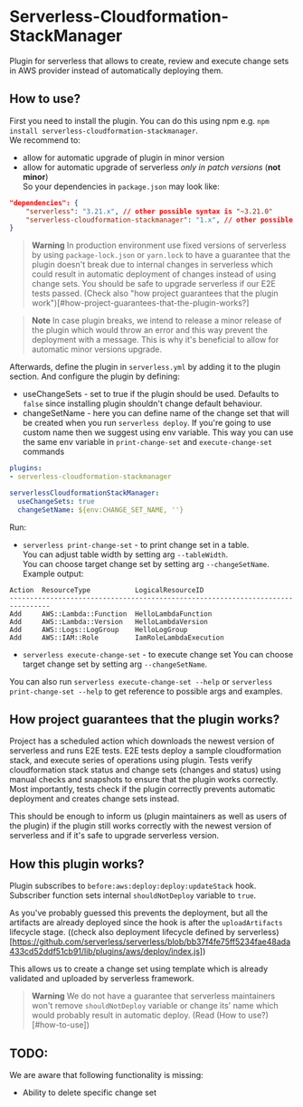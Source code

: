 # Serverless-Cloudformation-StackManager

Plugin for serverless that allows to create, review and execute change sets in AWS provider instead of
automatically deploying them.

## How to use?

First you need to install the plugin.   You can do this using npm e.g. `npm install serverless-cloudformation-stackmanager`.   
We recommend to:
- allow for automatic upgrade of plugin in minor version
- allow for automatic upgrade of serverless *only in patch versions* (**not minor**)    
  So your dependencies in `package.json` may look like:
```json
"dependencies": {
    "serverless": "3.21.x", // other possible syntax is "~3.21.0"
    "serverless-cloudformation-stackmanager": "1.x", // other possible syntax is "^1.0.0"
}
```

> **Warning**
> In production environment use fixed versions of serverless by using `package-lock.json` or `yarn.lock` to have a guarantee 
> that the plugin doesn't break due to internal changes in serverless which could result in automatic deployment of 
> changes instead of using change sets. You should be safe to upgrade serverless if our E2E tests passed.
> (Check also "how project guarantees that the plugin work")[#how-project-guarantees-that-the-plugin-works?]

> **Note**
> In case plugin breaks, we intend to release a minor release of the plugin which would
> throw an error and this way prevent the deployment with a message. 
> This is why it's beneficial to allow for automatic minor versions upgrade.


Afterwards, define the plugin in `serverless.yml` by adding it to the plugin section. And configure the plugin by defining:   
- useChangeSets - set to true if the plugin should be used. Defaults to `false` since installing plugin shouldn't change default behaviour.
- changeSetName - here you can define name of the change set that will be created when you run `serverless deploy`. 
If you're going to use custom name then we suggest using env variable. 
This way you can use the same env variable in `print-change-set` and `execute-change-set` commands

```yaml
plugins:
- serverless-cloudformation-stackmanager

serverlessCloudformationStackManager:
  useChangeSets: true
  changeSetName: ${env:CHANGE_SET_NAME, ''}
```

Run:
- `serverless print-change-set` - to print change set in a table.     
You can adjust table width by setting arg `--tableWidth`.    
You can choose target change set by setting arg `--changeSetName`.     
Example output:
```
Action  ResourceType           LogicalResourceID
--------------------------------------------------------------------------------
Add     AWS::Lambda::Function  HelloLambdaFunction
Add     AWS::Lambda::Version   HelloLambdaVersion
Add     AWS::Logs::LogGroup    HelloLogGroup
Add     AWS::IAM::Role         IamRoleLambdaExecution
```
- `serverless execute-change-set` - to execute change set
You can choose target change set by setting arg `--changeSetName`.

You can also run `serverless execute-change-set --help` or `serverless print-change-set --help` to get reference 
to possible args and examples.

## How project guarantees that the plugin works?

Project has a scheduled action which downloads the newest version of serverless and runs E2E tests.
E2E tests deploy a sample cloudformation stack, and execute series of operations using plugin.
Tests verify cloudformation stack status and change sets (changes and status) using manual checks and snapshots to
ensure that the plugin works correctly.
Most importantly, tests check if the plugin correctly prevents automatic deployment and creates change sets instead.

This should be enough to inform us (plugin maintainers as well as users of the plugin) if the plugin still works
correctly
with the newest version of serverless and if it's safe to upgrade serverless version.

## How this plugin works?

Plugin subscribes to `before:aws:deploy:deploy:updateStack` hook. Subscriber function sets internal `shouldNotDeploy`
variable to `true`.

As you've probably guessed this prevents the deployment, but all the artifacts are already deployed since the hook is after
the `uploadArtifacts` lifecycle stage.
((check also deployment lifecycle defined by
serverless)[https://github.com/serverless/serverless/blob/bb37f4fe75ff5234fae48ada433cd52ddf51cb91/lib/plugins/aws/deploy/index.js])

This allows us to create a change set using template which is already validated and uploaded by serverless framework.

> **Warning**
> We do not have a guarantee that serverless maintainers won't remove `shouldNotDeploy` variable or
> change its' name which would probably result in automatic deploy. (Read (How to use?)[#how-to-use])


## TODO:
We are aware that following functionality is missing:
- Ability to delete specific change set
